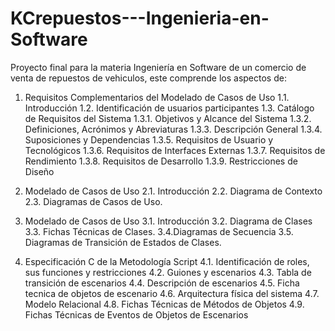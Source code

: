 # KCrepuestos---Ingenieria-en-Software
Proyecto final para la materia Ingeniería en Software de un comercio de venta de repuestos de vehiculos, este comprende los aspectos de: 
1. Requisitos Complementarios del Modelado de Casos de Uso 
1.1. Introducción 
1.2. Identificación de usuarios participantes 
1.3. Catálogo de Requisitos del Sistema 
1.3.1. Objetivos y Alcance del Sistema 
1.3.2. Definiciones, Acrónimos y Abreviaturas 
1.3.3. Descripción General 
1.3.4. Suposiciones y Dependencias 
1.3.5. Requisitos de Usuario y Tecnológicos 
1.3.6. Requisitos de Interfaces Externas 
1.3.7. Requisitos de Rendimiento 
1.3.8. Requisitos de Desarrollo 
1.3.9. Restricciones de Diseño

2. Modelado de Casos de Uso 
2.1. Introducción 
2.2. Diagrama de Contexto 
2.3. Diagramas de Casos de Uso. 

3. Modelado de Casos de Uso 
3.1. Introducción 
3.2. Diagrama de Clases 
3.3. Fichas Técnicas de Clases. 
3.4.Diagramas de Secuencia 
3.5. Diagramas de Transición de Estados de Clases. 

4. Especificación C de la Metodología Script
4.1. Identificación de roles, sus funciones y restricciones 
4.2. Guiones y escenarios 
4.3. Tabla de transición de escenarios 
4.4. Descripción de escenarios 
4.5. Ficha tecnica de objetos de escenario 
4.6. Arquitectura física del sistema 
4.7. Modelo Relacional 
4.8. Fichas Técnicas de Métodos de Objetos 
4.9. Fichas Técnicas de Eventos de Objetos de Escenarios
